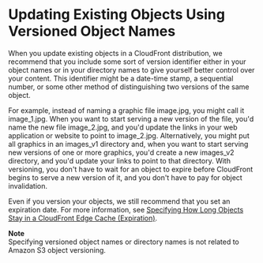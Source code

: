 # Updating Existing Objects Using Versioned Object Names<a name="ReplacingObjects"></a>

When you update existing objects in a CloudFront distribution, we recommend that you include some sort of version identifier either in your object names or in your directory names to give yourself better control over your content\. This identifier might be a date\-time stamp, a sequential number, or some other method of distinguishing two versions of the same object\. 

For example, instead of naming a graphic file image\.jpg, you might call it image\_1\.jpg\. When you want to start serving a new version of the file, you'd name the new file image\_2\.jpg, and you'd update the links in your web application or website to point to image\_2\.jpg\. Alternatively, you might put all graphics in an images\_v1 directory and, when you want to start serving new versions of one or more graphics, you'd create a new images\_v2 directory, and you'd update your links to point to that directory\. With versioning, you don't have to wait for an object to expire before CloudFront begins to serve a new version of it, and you don't have to pay for object invalidation\.

Even if you version your objects, we still recommend that you set an expiration date\. For more information, see [Specifying How Long Objects Stay in a CloudFront Edge Cache \(Expiration\)](Expiration.md)\.

**Note**  
Specifying versioned object names or directory names is not related to Amazon S3 object versioning\.